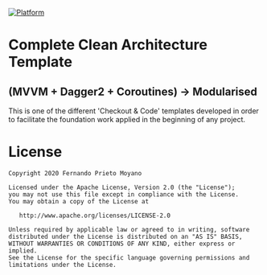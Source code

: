 [![Platform](https://img.shields.io/badge/platform-android-lightgrey)](https://developer.android.com/reference)

# Complete Clean Architecture Template

## (MVVM + Dagger2 + Coroutines) -> Modularised
This is one of the different 'Checkout & Code' templates developed in order to facilitate the foundation work applied in the beginning of any project.

#  License

    Copyright 2020 Fernando Prieto Moyano

    Licensed under the Apache License, Version 2.0 (the "License");
    you may not use this file except in compliance with the License.
    You may obtain a copy of the License at

       http://www.apache.org/licenses/LICENSE-2.0

    Unless required by applicable law or agreed to in writing, software
    distributed under the License is distributed on an "AS IS" BASIS,
    WITHOUT WARRANTIES OR CONDITIONS OF ANY KIND, either express or implied.
    See the License for the specific language governing permissions and
    limitations under the License.